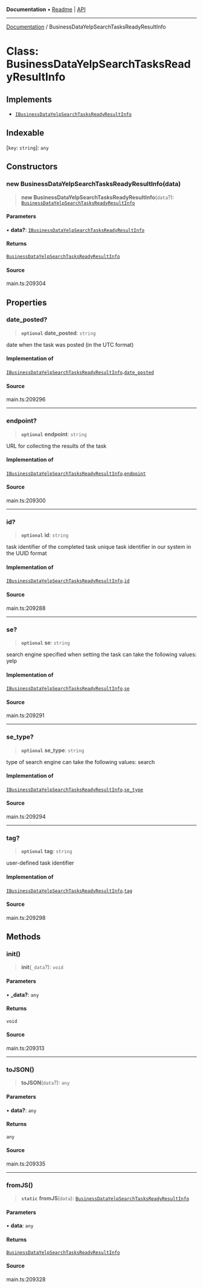 **Documentation** • [Readme](../README.md) \| [API](../globals.md)

***

[Documentation](../README.md) / BusinessDataYelpSearchTasksReadyResultInfo

# Class: BusinessDataYelpSearchTasksReadyResultInfo

## Implements

- [`IBusinessDataYelpSearchTasksReadyResultInfo`](../interfaces/IBusinessDataYelpSearchTasksReadyResultInfo.md)

## Indexable

 \[`key`: `string`\]: `any`

## Constructors

### new BusinessDataYelpSearchTasksReadyResultInfo(data)

> **new BusinessDataYelpSearchTasksReadyResultInfo**(`data`?): [`BusinessDataYelpSearchTasksReadyResultInfo`](BusinessDataYelpSearchTasksReadyResultInfo.md)

#### Parameters

• **data?**: [`IBusinessDataYelpSearchTasksReadyResultInfo`](../interfaces/IBusinessDataYelpSearchTasksReadyResultInfo.md)

#### Returns

[`BusinessDataYelpSearchTasksReadyResultInfo`](BusinessDataYelpSearchTasksReadyResultInfo.md)

#### Source

main.ts:209304

## Properties

### date\_posted?

> **`optional`** **date\_posted**: `string`

date when the task was posted (in the UTC format)

#### Implementation of

[`IBusinessDataYelpSearchTasksReadyResultInfo`](../interfaces/IBusinessDataYelpSearchTasksReadyResultInfo.md).[`date_posted`](../interfaces/IBusinessDataYelpSearchTasksReadyResultInfo.md#date_posted)

#### Source

main.ts:209296

***

### endpoint?

> **`optional`** **endpoint**: `string`

URL for collecting the results of the task

#### Implementation of

[`IBusinessDataYelpSearchTasksReadyResultInfo`](../interfaces/IBusinessDataYelpSearchTasksReadyResultInfo.md).[`endpoint`](../interfaces/IBusinessDataYelpSearchTasksReadyResultInfo.md#endpoint)

#### Source

main.ts:209300

***

### id?

> **`optional`** **id**: `string`

task identifier of the completed task
unique task identifier in our system in the UUID format

#### Implementation of

[`IBusinessDataYelpSearchTasksReadyResultInfo`](../interfaces/IBusinessDataYelpSearchTasksReadyResultInfo.md).[`id`](../interfaces/IBusinessDataYelpSearchTasksReadyResultInfo.md#id)

#### Source

main.ts:209288

***

### se?

> **`optional`** **se**: `string`

search engine specified when setting the task
can take the following values: yelp

#### Implementation of

[`IBusinessDataYelpSearchTasksReadyResultInfo`](../interfaces/IBusinessDataYelpSearchTasksReadyResultInfo.md).[`se`](../interfaces/IBusinessDataYelpSearchTasksReadyResultInfo.md#se)

#### Source

main.ts:209291

***

### se\_type?

> **`optional`** **se\_type**: `string`

type of search engine
can take the following values: search

#### Implementation of

[`IBusinessDataYelpSearchTasksReadyResultInfo`](../interfaces/IBusinessDataYelpSearchTasksReadyResultInfo.md).[`se_type`](../interfaces/IBusinessDataYelpSearchTasksReadyResultInfo.md#se_type)

#### Source

main.ts:209294

***

### tag?

> **`optional`** **tag**: `string`

user-defined task identifier

#### Implementation of

[`IBusinessDataYelpSearchTasksReadyResultInfo`](../interfaces/IBusinessDataYelpSearchTasksReadyResultInfo.md).[`tag`](../interfaces/IBusinessDataYelpSearchTasksReadyResultInfo.md#tag)

#### Source

main.ts:209298

## Methods

### init()

> **init**(`_data`?): `void`

#### Parameters

• **\_data?**: `any`

#### Returns

`void`

#### Source

main.ts:209313

***

### toJSON()

> **toJSON**(`data`?): `any`

#### Parameters

• **data?**: `any`

#### Returns

`any`

#### Source

main.ts:209335

***

### fromJS()

> **`static`** **fromJS**(`data`): [`BusinessDataYelpSearchTasksReadyResultInfo`](BusinessDataYelpSearchTasksReadyResultInfo.md)

#### Parameters

• **data**: `any`

#### Returns

[`BusinessDataYelpSearchTasksReadyResultInfo`](BusinessDataYelpSearchTasksReadyResultInfo.md)

#### Source

main.ts:209328
